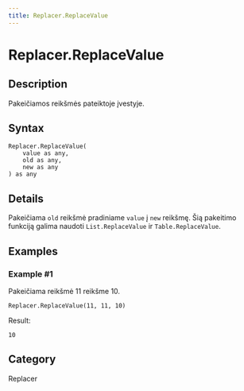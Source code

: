 ```yaml
---
title: Replacer.ReplaceValue
---
```


# Replacer.ReplaceValue


## Description

Pakeičiamos reikšmės pateiktoje įvestyje.


## Syntax

```powerquery
Replacer.ReplaceValue(
    value as any,
    old as any,
    new as any
) as any
```


## Details

Pakeičiama <code>old</code> reikšmė pradiniame <code>value</code> į <code>new</code> reikšmę. Šią pakeitimo funkciją galima naudoti <code>List.ReplaceValue</code> ir <code>Table.ReplaceValue</code>.


## Examples

### Example #1 
Pakeičiama reikšmė 11 reikšme 10.
```powerquery
Replacer.ReplaceValue(11, 11, 10)
```

Result: 
```powerquery
10
```




## Category
Replacer
